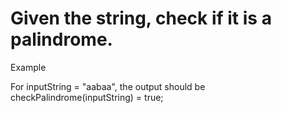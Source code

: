 # Given the string, check if it is a palindrome.
Example

For inputString = "aabaa", the output should be
checkPalindrome(inputString) = true;
